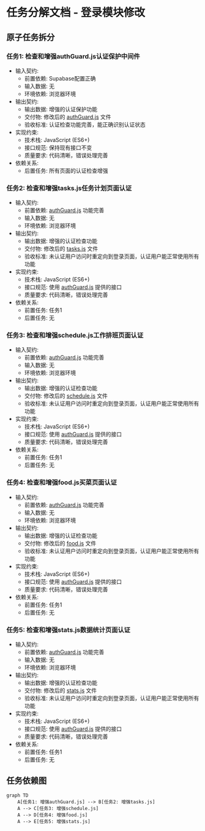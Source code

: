 # 任务分解文档 - 登录模块修改

## 原子任务拆分

### 任务1: 检查和增强authGuard.js认证保护中间件
- 输入契约: 
  - 前置依赖: Supabase配置正确
  - 输入数据: 无
  - 环境依赖: 浏览器环境
- 输出契约:
  - 输出数据: 增强的认证保护功能
  - 交付物: 修改后的 [authGuard.js](file:///Users/ai/00000/js/authGuard.js) 文件
  - 验收标准: 认证检查功能完善，能正确识别认证状态
- 实现约束:
  - 技术栈: JavaScript (ES6+)
  - 接口规范: 保持现有接口不变
  - 质量要求: 代码清晰，错误处理完善
- 依赖关系:
  - 后置任务: 所有页面的认证检查增强

### 任务2: 检查和增强tasks.js任务计划页面认证
- 输入契约:
  - 前置依赖: [authGuard.js](file:///Users/ai/00000/js/authGuard.js) 功能完善
  - 输入数据: 无
  - 环境依赖: 浏览器环境
- 输出契约:
  - 输出数据: 增强的认证检查功能
  - 交付物: 修改后的 [tasks.js](file:///Users/ai/00000/js/tasks.js) 文件
  - 验收标准: 未认证用户访问时重定向到登录页面，认证用户能正常使用所有功能
- 实现约束:
  - 技术栈: JavaScript (ES6+)
  - 接口规范: 使用 [authGuard.js](file:///Users/ai/00000/js/authGuard.js) 提供的接口
  - 质量要求: 代码清晰，错误处理完善
- 依赖关系:
  - 前置任务: 任务1
  - 后置任务: 无

### 任务3: 检查和增强schedule.js工作排班页面认证
- 输入契约:
  - 前置依赖: [authGuard.js](file:///Users/ai/00000/js/authGuard.js) 功能完善
  - 输入数据: 无
  - 环境依赖: 浏览器环境
- 输出契约:
  - 输出数据: 增强的认证检查功能
  - 交付物: 修改后的 [schedule.js](file:///Users/ai/00000/js/schedule.js) 文件
  - 验收标准: 未认证用户访问时重定向到登录页面，认证用户能正常使用所有功能
- 实现约束:
  - 技术栈: JavaScript (ES6+)
  - 接口规范: 使用 [authGuard.js](file:///Users/ai/00000/js/authGuard.js) 提供的接口
  - 质量要求: 代码清晰，错误处理完善
- 依赖关系:
  - 前置任务: 任务1
  - 后置任务: 无

### 任务4: 检查和增强food.js买菜页面认证
- 输入契约:
  - 前置依赖: [authGuard.js](file:///Users/ai/00000/js/authGuard.js) 功能完善
  - 输入数据: 无
  - 环境依赖: 浏览器环境
- 输出契约:
  - 输出数据: 增强的认证检查功能
  - 交付物: 修改后的 [food.js](file:///Users/ai/00000/js/food.js) 文件
  - 验收标准: 未认证用户访问时重定向到登录页面，认证用户能正常使用所有功能
- 实现约束:
  - 技术栈: JavaScript (ES6+)
  - 接口规范: 使用 [authGuard.js](file:///Users/ai/00000/js/authGuard.js) 提供的接口
  - 质量要求: 代码清晰，错误处理完善
- 依赖关系:
  - 前置任务: 任务1
  - 后置任务: 无

### 任务5: 检查和增强stats.js数据统计页面认证
- 输入契约:
  - 前置依赖: [authGuard.js](file:///Users/ai/00000/js/authGuard.js) 功能完善
  - 输入数据: 无
  - 环境依赖: 浏览器环境
- 输出契约:
  - 输出数据: 增强的认证检查功能
  - 交付物: 修改后的 [stats.js](file:///Users/ai/00000/js/stats.js) 文件
  - 验收标准: 未认证用户访问时重定向到登录页面，认证用户能正常使用所有功能
- 实现约束:
  - 技术栈: JavaScript (ES6+)
  - 接口规范: 使用 [authGuard.js](file:///Users/ai/00000/js/authGuard.js) 提供的接口
  - 质量要求: 代码清晰，错误处理完善
- 依赖关系:
  - 前置任务: 任务1
  - 后置任务: 无

## 任务依赖图

```mermaid
graph TD
    A[任务1: 增强authGuard.js] --> B[任务2: 增强tasks.js]
    A --> C[任务3: 增强schedule.js]
    A --> D[任务4: 增强food.js]
    A --> E[任务5: 增强stats.js]
```
